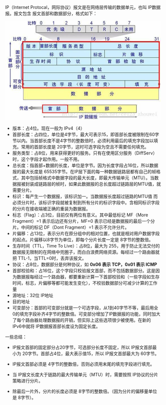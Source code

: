 IP（Internet Protocal，网际协议）报文是在网络层传输的数据单元，也叫 IP数据报。报文包含 报文首部和数据部分，格式如下：

![img](README.assets/1538224387382.jpg)

- 版本：占4位。现在一般为 IPv4（4）
- 首部长度：占四位，单位是4字节，最大可表示15，即首部长度被限制在60字节以内。当首部长度不是4字节的整数倍时，必须利用最后的填充字段加以填充。常用的首部长度是 20字节，这时可选字段为空且不需要任何填充。
- 服务类型：占8位，用来获得更好的服务。只有在使用区分服务（DiffServ）时，这个字段才起作用。一般不用。
- 总长度：指首部+数据的长度，单位是字节。因为长度字段占16位，所以数据报的最大长度是 65535字节。在IP层下面的每一种数据链路层都有自己的帧格式，其中包括帧格式中数据字段的最大长度，即最大传输单元（MTU）。当数据报被封装成链路层的帧时，如果此数据报的总长度超过链路层的MTU值，就需要分片。
- 标识：每产生一个数据报，该标识加一。当数据报长度超过链路的MTU值 而必须分片时，该标识字段就被复制到所有分片的标识字段中。含相同标识字段的分片在接收端被正确的重装为数据报。
- 标志（Flag）：占3位，目前仅有两位有意义。其中最低标记 MF（More Fragment）=1 表示后边还有分片，MF=0 表示已经是数据报的最后一个分片。中间的标记 DF（Dont Fragment）=1 表示不允许分片。
- 片偏移：占13位，表示分片在原分组中的相对位置，也就是相对用户数据字段的起点。片偏移以8字节为单位，即每个分片长度一定是 8字节的整数倍。
- 生存时间（TTL，Time To Live）：占8位，最大为 255，用于防止无法交付的数据报无限制的在网络中兜圈子，而白白浪费网络资源。每经过一个路由器就把 TTL-1，当TTL=0时，丢弃该报文。
- 协议：占8位，数据部分是何种协议，如 **0x06 表示 TCP，0x01 表示 ICMP**
- 首部校验和：占16位，这个字段只校验报文首部，而不包括数据部分。这是因为数据报每经过一个路由器，都要重新计算一下首部校验和（一些字段如生存时间，标志，片偏移等都可能发生变化），不校验数据部分可减少计算的工作量
- 源地址：32位 IP地址
- 目的地址
- 可变部分：首部的可变部分就是一个可选字段，从1到40字节不等，最后用全0的填充字段补齐4字节的整数倍。可变部分增加了IP数据报的功能，同时加大了每个路由器处理数据报的开销，但实际上这些选项很少被使用。在新的 IPv6中就将 IP数据报首部长度设为固定长度。



一些总结：

- IP报文首部的固定部分占20字节，可选部分长度不固定，所以 IP报文首部最小为 20字节。首部占4位，最大表示值15，所以 IP报文首部最大为 60字节。

- IP报文首部必须是 4字节的整数倍，否则必须用末尾的填充字段进行填充。

- 当 IP报文长度大于链路的最大传输单元（MTU）时，需要按照 IP协议的分片策略进行分片。

- 除最后一片外，分片的长度必须是 8字节的整数倍。（因为分片的偏移量单位是 8字节）。



